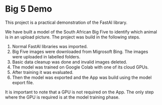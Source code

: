# Big 5 Demo
This project is a practical demonstration of the FastAI library.

We have built a model of the South African Big Five to identify which animal is in an upload picture. The project was build in the following steps.

1. Normal FastAI libraries  was imported.
2. Big Five images were downloaded from Migrosoft Bing. The images were uploaded in labelled folders.
3. Basic data cleanup was done and invalid images deleted.
4. The model was trained on Google Colab with one of its cloud GPUs.
5. After training it was evaluated.
6. Then the model was exported and the App was build using the model export file.

It is important to note that a GPU is not required on the App. The only step where the GPU is required is at the model training phase.